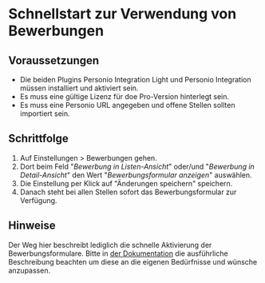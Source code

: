 # Schnellstart zur Verwendung von Bewerbungen

## Voraussetzungen

* Die beiden Plugins Personio Integration Light und Personio Integration müssen installiert und aktiviert sein.
* Es muss eine gültige Lizenz für doe Pro-Version hinterlegt sein.
* Es muss eine Personio URL angegeben und offene Stellen sollten importiert sein.

## Schrittfolge

1. Auf Einstellungen > Bewerbungen gehen.
2. Dort beim Feld "_Bewerbung in Listen-Ansicht_" oder/und "_Bewerbung in Detail-Ansicht_" den Wert "_Bewerbungsformular anzeigen_" auswählen.
3. Die Einstellung per Klick auf "Änderungen speichern" speichern.
4. Danach steht bei allen Stellen sofort das Bewerbungsformular zur Verfügung.

## Hinweise

Der Weg hier beschreibt lediglich die schnelle Aktivierung der Bewerbungsformulare. Bitte in [der Dokumentation](documentation_de.md) die ausführliche Beschreibung beachten um diese an die eigenen Bedürfnisse und wünsche anzupassen.